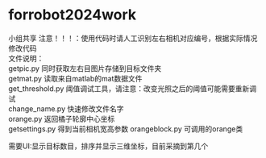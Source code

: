 # forrobot2024work
小组共享 注意！！！：使用代码时请人工识别左右相机对应编号，根据实际情况修改代码  
文件说明：  
getpic.py 同时获取左右目图片存储到目标文件夹  
getmat.py 读取来自matlab的mat数据文件  
get_threshold.py 阈值调试工具，请注意：改变光照之后的阈值可能需要重新调试  
change_name.py 快速修改文件名字  
orange.py 返回橘子轮廓中心坐标  
getsettings.py 得到当前相机宽高参数
orangeblock.py 可调用的orange类  
  
  
需要UI:显示目标数目，排序并显示三维坐标，目前采摘到第几个  
